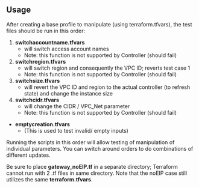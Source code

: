Usage
-----------
After creating a base profile to manipulate (using terraform.tfvars), the test files should be run in this order:
1. **switchaccountname.tfvars**
   * will switch access account names
   * Note: this function is not supported by Controller (should fail)
2. **switchregion.tfvars**
   * will switch region and consequently the VPC ID; reverts test case 1
   * Note: this function is not supported by Controller (should fail)
3. **switchsize.tfvars**
   * will revert the VPC ID and region to the actual controller (to refresh state) and change the instance size
4. **switchcidr.tfvars**
   * will change the CIDR / VPC_Net parameter
   * Note: this function is not supported by Controller (should fail)

* **emptycreation.tfvars**
   * (This is used to test invalid/ empty inputs)

Running the scripts in this order will allow testing of manipulation of individual parameters.
You can switch around orders to do combinations of different updates.

Be sure to place **gateway_noEIP.tf** in a separate directory; Terraform cannot run with 2 .tf files in same directory. Note that the noEIP case still utilizes the same **terraform.tfvars**.
